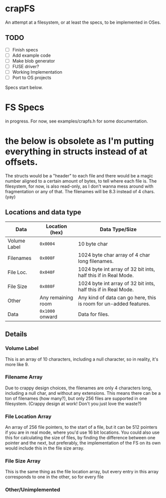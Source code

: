 # crapFS
An attempt at a filesystem, or at least the specs, to be implemented in OSes.
## TODO
- [ ] Finish specs
- [ ] Add example code
- [ ] Make blob generator
- [ ] FUSE driver?
- [ ] Working Implementation
- [ ] Port to OS projects

Specs start below.

# FS Specs
in progress.
For now, see examples/crapfs.h for some documentation.
# the below is obsolete as I'm putting everything in structs instead of at offsets.
The structs would be a "header" to each file and there would be a magic number aligned to a certain amount of bytes, to tell where each file is.
The filesystem, for now, is also read-only, as I don't wanna mess around with fragmentation or any of that. The filenames will be 8.3 instead of 4 chars. (yay)


## Locations and data type

Data          | Location (hex) | Data Type/Size |
------------- | -------------- | -------------- |
Volume Label  |    `0x0004`    | 10 byte char   |
Filenames     |    `0x000F`    | 1024 byte char array of 4 char long filenames. |
File Loc.     |    `0x040F`    | 1024 byte int array of 32 bit ints, half this if in Real Mode. |
File Size     |    `0x080F`    | 1024 byte int array of 32 bit ints, half this if in Real Mode. |
Other         |Any remaining room| Any kind of data can go here, this is room for un-added features. |
Data          | `0x1000` onward | Data for files. |

## Details
### Volume Label
This is an array of 10 characters, including a null character, so in reality, it's more like 9.
### Filename Array
Due to crappy design choices, the filenames are only 4 characters long, including a null char, and without any extensions. This means there can be a ton of filenames (how many?), but only 256 files are supported in one filesystem. (Crappy design at work! Don't you just love the waste?)
### File Location Array
An array of 256 file pointers, to the start of a file, but it can be 512 pointers if you are in real mode, where you'd use 16 bit locations. You could also use this for calculating the size of files, by finding the difference between one pointer and the next, but preferably, the implementation of the FS on its own would include this in the file size array.
### File Size Array
This is the same thing as the file location array, but every entry in this array corresponds to one in the other, so for every file 
### Other/Unimplemented



